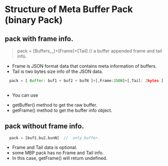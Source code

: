 
# Structure of Meta Buffer Pack (binary Pack)

## pack with frame info.

  > pack = [Buffers,,,]+[Frame]+[Tail]    // a buffer appended frame and tail info.

* Frame is JSON format data that contains meta information of buffers.
* Tail is two bytes size info of the JSON data.

```js 
  pack = [ Buffer: buf1 + buf2 + bufN ]+[,Frame:JSON]+[,Tail: 2bytes ]
 
```
* You can use 
 - getBuffer() method to get the raw buffer.
 - getFrame() method to get the buffer info object.
 
## pack without frame info.

```js
  pack = [buf1,bu2,bunN]  //  only buffer.
```
  * Frame and Tail data is optional.
  * some MBP pack has no Frame and Tail info. 
  * In this case, getFrame() will return undefined.
